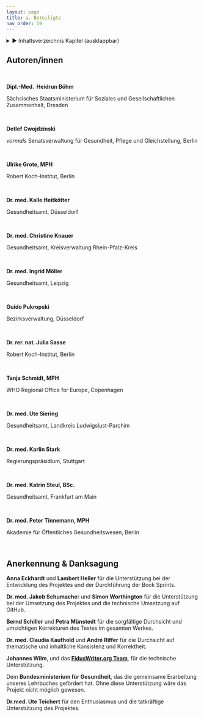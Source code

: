 ```yaml
---
layout: page
title: a. Beteiligte
nav_order: 19
---
```


<details markdown="block">
  <summary>
      &#9658; Inhaltsverzeichnis Kapitel (ausklappbar)
  </summary>

1. TOC
{:toc}
 </details>

   <p></p>


## Autoren/innen

 

**Dipl.-Med.  Heidrun Böhm**

Sächsisches Staatsministerium für Soziales und Gesellschaftlichen
Zusammenhalt, Dresden 

 

**Detlef Cwojdzinski**

*vormals* Senatsverwaltung für Gesundheit, Pflege und Gleichstellung,
Berlin

 

**Ulrike Grote, MPH**

Robert Koch-Institut, Berlin 

 

**Dr. med. Kalle Heitkötter**

Gesundheitsamt, Düsseldorf

 

**Dr. med. Christine Knauer**

Gesundheitsamt, Kreisverwaltung Rhein-Pfalz-Kreis 

 

**Dr. med. Ingrid Möller**

Gesundheitsamt, Leipzig 

 

**Guido Pukropski**

Bezirksverwaltung, Düsseldorf

 

**Dr. rer. nat. Julia Sasse**

Robert Koch-Institut, Berlin

 

**Tanja Schmidt, MPH**

WHO Regional Office for Europe, Copenhagen 

 

**Dr. med. Ute Siering**

Gesundheitsamt, Landkreis Ludwigslust-Parchim

 

**Dr. med. Karlin Stark**

Regierungspräsidium, Stuttgart

 

**Dr. med. Katrin Steul, BSc.**

Gesundheitsamt, Frankfurt am Main

 

**Dr. med. Peter Tinnemann, MPH**

Akademie für Öffentliches Gesundheitswesen, Berlin

 

## Anerkennung & Danksagung

**Anna Eckhardt** und **Lambert Heller** für die Unterstützung bei der
Entwicklung des Projektes und der Durchführung der Book Sprints.

**Dr. med. Jakob Schumache**r und **Simon Worthington** für die
Unterstützung bei der Umsetzung des Projektes und die technische
Umsetzung auf GitHub.

**Bernd Schiller** und **Petra Münstedt** für die sorgfältige Durchsicht und umsichtigen
Korrekturen des Textes im gesamten Werkes.

**Dr. med. Claudia Kaufhold** und **André Riffer** für die Durchsicht auf thematische und inhaltliche Konsistenz und Korrektheit.

**Johannes Wilm**, und das **[FidusWriter.org
Team](https://www.fiduswriter.org/who-we-are/ "https://www.fiduswriter.org/who-we-are/")**,
für die technische Unterstützung.

Dem **Bundesministerium für Gesundheit**, das die gemeinsame Erarbeitung unseres Lehrbuches gefördert hat. Ohne diese Unterstützung wäre das Projekt nicht möglich gewesen.

**Dr.med. Ute Teichert** für den Enthusiasmus und die tatkräftige Unterstützung des Projektes.
